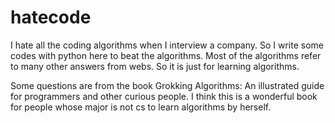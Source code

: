 # hatecode
I hate all the coding algorithms when I interview a company. So I write some codes with python here to beat the algorithms.
Most of the algorithms refer to many other answers from webs.  So it is just for learning algorithms.


Some questions are from the book Grokking Algorithms: An illustrated guide for programmers and other curious people. I think this is a wonderful book for people whose major is not cs to learn algorithms by herself.
